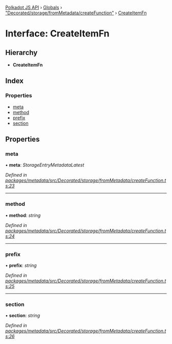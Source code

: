 [Polkadot JS API](../README.md) › [Globals](../globals.md) › ["Decorated/storage/fromMetadata/createFunction"](../modules/_decorated_storage_frommetadata_createfunction_.md) › [CreateItemFn](_decorated_storage_frommetadata_createfunction_.createitemfn.md)

# Interface: CreateItemFn

## Hierarchy

* **CreateItemFn**

## Index

### Properties

* [meta](_decorated_storage_frommetadata_createfunction_.createitemfn.md#meta)
* [method](_decorated_storage_frommetadata_createfunction_.createitemfn.md#method)
* [prefix](_decorated_storage_frommetadata_createfunction_.createitemfn.md#prefix)
* [section](_decorated_storage_frommetadata_createfunction_.createitemfn.md#section)

## Properties

###  meta

• **meta**: *StorageEntryMetadataLatest*

*Defined in [packages/metadata/src/Decorated/storage/fromMetadata/createFunction.ts:23](https://github.com/polkadot-js/api/blob/006c686c1/packages/metadata/src/Decorated/storage/fromMetadata/createFunction.ts#L23)*

___

###  method

• **method**: *string*

*Defined in [packages/metadata/src/Decorated/storage/fromMetadata/createFunction.ts:24](https://github.com/polkadot-js/api/blob/006c686c1/packages/metadata/src/Decorated/storage/fromMetadata/createFunction.ts#L24)*

___

###  prefix

• **prefix**: *string*

*Defined in [packages/metadata/src/Decorated/storage/fromMetadata/createFunction.ts:25](https://github.com/polkadot-js/api/blob/006c686c1/packages/metadata/src/Decorated/storage/fromMetadata/createFunction.ts#L25)*

___

###  section

• **section**: *string*

*Defined in [packages/metadata/src/Decorated/storage/fromMetadata/createFunction.ts:26](https://github.com/polkadot-js/api/blob/006c686c1/packages/metadata/src/Decorated/storage/fromMetadata/createFunction.ts#L26)*
